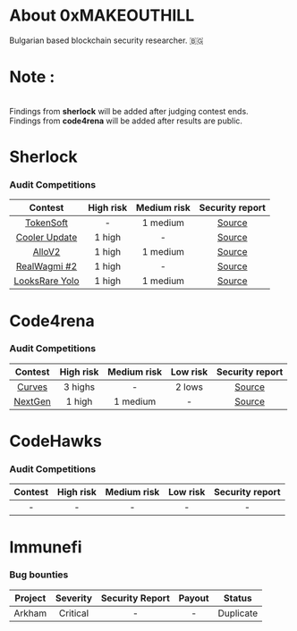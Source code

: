 # About 0xMAKEOUTHILL

Bulgarian based blockchain security researcher. 🇧🇬

# Note :
<br/>Findings from **sherlock** will be added after judging contest ends.
<br/>Findings from **code4rena** will be added after results are public.

# Sherlock 

### Audit Competitions
| Contest | High risk | Medium risk | Security report |
|:--:|:--:|:--:|:--:|
| [TokenSoft](https://audits.sherlock.xyz/contests/100) | - | 1 medium | [Source](https://github.com/MAKEOUTHILL6/public_audits/blob/main/Contests/sherlock/Tokensoft.md) |
| [Cooler Update](https://audits.sherlock.xyz/contests/107) | 1 high | - | [Source](https://github.com/MAKEOUTHILL6/public_audits/blob/main/Contests/sherlock/CoolerUpdate.md) |
| [AlloV2](https://audits.sherlock.xyz/contests/109) | 1 high | 1 medium | [Source](https://github.com/MAKEOUTHILL6/public_audits/blob/main/Contests/sherlock/AlloV2.md) |
| [RealWagmi #2](https://audits.sherlock.xyz/contests/118) | 1 high | - | [Source](https://github.com/MAKEOUTHILL6/public_audits/blob/main/Contests/sherlock/RealWagmi%20%232.md) |
| [LooksRare Yolo](https://audits.sherlock.xyz/contests/163) | 1 high | 1 medium | [Source](https://github.com/MAKEOUTHILL6/public_audits/blob/main/Contests/sherlock/LooksRare%20Yolo.md) |

# Code4rena 

### Audit Competitions
| Contest | High risk | Medium risk | Low risk | Security report |
|:--:|:--:|:--:|:--:|:--:|
| [Curves](https://code4rena.com/audits/2024-01-curves#top) | 3 highs | - | 2 lows | [Source](https://github.com/MAKEOUTHILL6/public_audits/blob/main/Contests/code4rena/Curves.md) |
| [NextGen](https://code4rena.com/reports/2023-10-nextgen) | 1 high | 1 medium | - | [Source](https://github.com/MAKEOUTHILL6/public_audits/blob/main/Contests/code4rena/NextGen.md) |

# CodeHawks 

### Audit Competitions
| Contest | High risk | Medium risk | Low risk | Security report |
|:--:|:--:|:--:|:--:|:--:|
| - | - | - | - | - |

# Immunefi 

### Bug bounties
| Project | Severity | Security Report | Payout | Status |
|:--:|:--:|:--:|:--:|:--:|
| Arkham | Critical | - | - | Duplicate |
